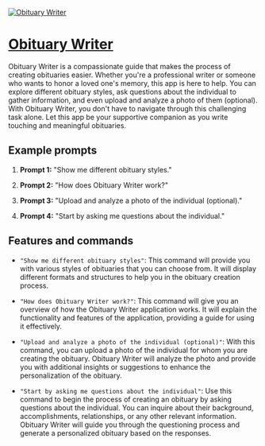 [![Obituary Writer](https://files.oaiusercontent.com/file-ncFvCtBScKdNGwSPD3NerEXQ?se=2123-10-17T00%3A13%3A18Z&sp=r&sv=2021-08-06&sr=b&rscc=max-age%3D31536000%2C%20immutable&rscd=attachment%3B%20filename%3Dd5f03727-10b8-4e99-91b2-f346bdd75768.png&sig=jNaIeiQBrtMcO980gxnQnGGrdZJRTTeQjXyWbYR%2BOdY%3D)](https://chat.openai.com/g/g-PRaGFXb6n-obituary-writer)

# [Obituary Writer](https://chat.openai.com/g/g-PRaGFXb6n-obituary-writer)

Obituary Writer is a compassionate guide that makes the process of creating obituaries easier. Whether you're a professional writer or someone who wants to honor a loved one's memory, this app is here to help. You can explore different obituary styles, ask questions about the individual to gather information, and even upload and analyze a photo of them (optional). With Obituary Writer, you don't have to navigate through this challenging task alone. Let this app be your supportive companion as you write touching and meaningful obituaries.

## Example prompts

1. **Prompt 1:** "Show me different obituary styles."

2. **Prompt 2:** "How does Obituary Writer work?"

3. **Prompt 3:** "Upload and analyze a photo of the individual (optional)."

4. **Prompt 4:** "Start by asking me questions about the individual."

## Features and commands

- `"Show me different obituary styles"`: This command will provide you with various styles of obituaries that you can choose from. It will display different formats and structures to help you in the obituary creation process.

- `"How does Obituary Writer work?"`: This command will give you an overview of how the Obituary Writer application works. It will explain the functionality and features of the application, providing a guide for using it effectively.

- `"Upload and analyze a photo of the individual (optional)"`: With this command, you can upload a photo of the individual for whom you are creating the obituary. Obituary Writer will analyze the photo and provide you with additional insights or suggestions to enhance the personalization of the obituary.

- `"Start by asking me questions about the individual"`: Use this command to begin the process of creating an obituary by asking questions about the individual. You can inquire about their background, accomplishments, relationships, or any other relevant information. Obituary Writer will guide you through the questioning process and generate a personalized obituary based on the responses.